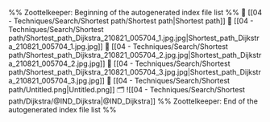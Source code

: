 %% Zoottelkeeper: Beginning of the autogenerated index file list  %%
📄 [[04 - Techniques/Search/Shortest path/Shortest path|Shortest path]]
📄 [[04 - Techniques/Search/Shortest path/Shortest_path_Dijkstra_210821_005704_1.jpg.jpg|Shortest_path_Dijkstra_210821_005704_1.jpg.jpg]]
📄 [[04 - Techniques/Search/Shortest path/Shortest_path_Dijkstra_210821_005704_2.jpg.jpg|Shortest_path_Dijkstra_210821_005704_2.jpg.jpg]]
📄 [[04 - Techniques/Search/Shortest path/Shortest_path_Dijkstra_210821_005704_3.jpg.jpg|Shortest_path_Dijkstra_210821_005704_3.jpg.jpg]]
📄 [[04 - Techniques/Search/Shortest path/Untitled.png|Untitled.png]]
🗂️ ![[04 - Techniques/Search/Shortest path/Dijkstra/@IND_Dijkstra|@IND_Dijkstra]]
%% Zoottelkeeper: End of the autogenerated index file list  %%
